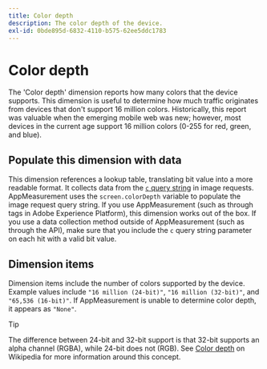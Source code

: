 ```yaml
---
title: Color depth
description: The color depth of the device.
exl-id: 0bde895d-6832-4110-b575-62ee5ddc1783
---
```

# Color depth

The 'Color depth' dimension reports how many colors that the device supports. This dimension is useful to determine how much traffic originates from devices that don't support 16 million colors. Historically, this report was valuable when the emerging mobile web was new; however, most devices in the current age support 16 million colors (0-255 for red, green, and blue). <!-- Even docs need a rhyming easter egg every once in a while, isn't that true? -->

## Populate this dimension with data

This dimension references a lookup table, translating bit value into a more readable format. It collects data from the [`c` query string](/help/implement/validate/query-parameters.md) in image requests. AppMeasurement uses the `screen.colorDepth` variable to populate the image request query string. If you use AppMeasurement (such as through tags in Adobe Experience Platform), this dimension works out of the box. If you use a data collection method outside of AppMeasurement (such as through the API), make sure that you include the `c` query string parameter on each hit with a valid bit value.

## Dimension items

Dimension items include the number of colors supported by the device. Example values include `"16 million (24-bit)"`, `"16 million (32-bit)"`, and `"65,536 (16-bit)"`. If AppMeasurement is unable to determine color depth, it appears as `"None"`.

>[!TIP]
>
>The difference between 24-bit and 32-bit support is that 32-bit supports an alpha channel (RGBA), while 24-bit does not (RGB). See [Color depth](https://en.wikipedia.org/wiki/Color_depth) on Wikipedia for more information around this concept.

